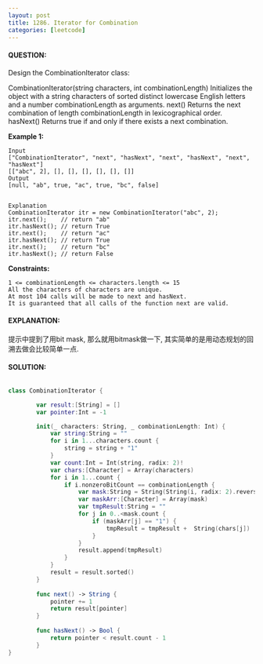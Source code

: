 ```yaml
---
layout: post
title: 1286. Iterator for Combination
categories: [leetcode]
---
```

#### QUESTION:
Design the CombinationIterator class:

CombinationIterator(string characters, int combinationLength) Initializes the object with a string characters of sorted distinct lowercase English letters and a number combinationLength as arguments.
next() Returns the next combination of length combinationLength in lexicographical order.
hasNext() Returns true if and only if there exists a next combination.
 

__Example 1:__
```
Input
["CombinationIterator", "next", "hasNext", "next", "hasNext", "next", "hasNext"]
[["abc", 2], [], [], [], [], [], []]
Output
[null, "ab", true, "ac", true, "bc", false]


Explanation
CombinationIterator itr = new CombinationIterator("abc", 2);
itr.next();    // return "ab"
itr.hasNext(); // return True
itr.next();    // return "ac"
itr.hasNext(); // return True
itr.next();    // return "bc"
itr.hasNext(); // return False
 ```

__Constraints:__
```
1 <= combinationLength <= characters.length <= 15
All the characters of characters are unique.
At most 104 calls will be made to next and hasNext.
It is guaranteed that all calls of the function next are valid.
```
#### EXPLANATION:

提示中提到了用bit mask, 那么就用bitmask做一下, 其实简单的是用动态规划的回溯去做会比较简单一点. 

#### SOLUTION:
```swift

class CombinationIterator {

        var result:[String] = []
        var pointer:Int = -1

        init(_ characters: String, _ combinationLength: Int) {
            var string:String = ""
            for i in 1...characters.count {
                string = string + "1"
            }
            var count:Int = Int(string, radix: 2)!
            var chars:[Character] = Array(characters)
            for i in 1...count {
                if i.nonzeroBitCount == combinationLength {
                    var mask:String = String(String(i, radix: 2).reversed())
                    var maskArr:[Character] = Array(mask)
                    var tmpResult:String = ""
                    for j in 0..<mask.count {
                        if (maskArr[j] == "1") {
                            tmpResult = tmpResult +  String(chars[j])
                        }
                    }
                    result.append(tmpResult)
                }
            }
            result = result.sorted()
        }
        
        func next() -> String {
            pointer += 1
            return result[pointer]
        }
        
        func hasNext() -> Bool {
            return pointer < result.count - 1
        }
}
```
